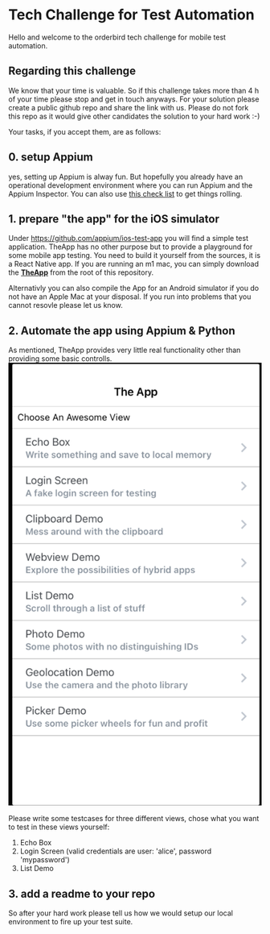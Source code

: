 # Tech Challenge for Test Automation

Hello and welcome to the orderbird tech challenge for mobile test automation. 


## Regarding this challenge
We know that your time is valuable. So if this challenge takes more than 4 h of your time please stop and get in touch anyways. For your solution please create a public github repo and share the link with us. Please do not fork this repo as it would give other candidates the solution to your hard work :-)



Your tasks, if you accept them, are as follows:

## 0. setup Appium
yes, setting up Appium is alway fun. But hopefully you already have an operational development environment where you can run Appium and the Appium Inspector. You can also use [this check list](https://github.com/orderbird/coding-challenge-test-automation/blob/main/Appium-iOS-setup.md) to get things rolling.

## 1. prepare "the app" for the iOS simulator
Under https://github.com/appium/ios-test-app you will find a simple test application. TheApp has no other purpose but to provide a playground for some mobile app testing. You need to build it yourself from the sources, it is a React Native app. If you are running an m1 mac, you can simply download the **[TheApp](https://github.com/orderbird/coding-challenge-test-automation/blob/main/TheApp_m1_simulator.zip)** from the root of this repository. 

Alternativly you can also compile the App for an Android simulator if you do not have an Apple Mac at your disposal. If you run into problems that you cannot resovle please let us know.

## 2. Automate the app using Appium & Python

As mentioned, TheApp provides very little real functionality other than providing some basic controlls. 
![](https://github.com/orderbird/coding-challenge-test-automation/blob/main/TheApp-Startscreen.png)

Please write some testcases for three different views, chose what you want to test in these views yourself:

1. Echo Box 
2. Login Screen (valid credentials are user: 'alice', password 'mypassword')
3. List Demo 

## 3. add a readme to your repo
So after your hard work please tell us how we would setup our local environment to fire up your test suite.
